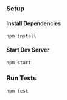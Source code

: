 ### Setup

#### Install Dependencies
`npm install`  

#### Start Dev Server
`npm start`  

### Run Tests
`npm test`
